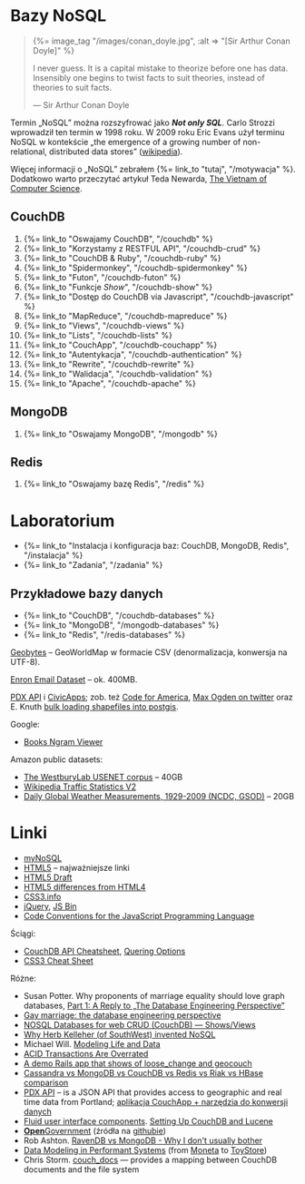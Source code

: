 # Bazy NoSQL

<blockquote>
 {%= image_tag "/images/conan_doyle.jpg", :alt => "[Sir Arthur Conan Doyle]" %}
 <p>
   I never guess. It is a capital mistake to theorize before one has
   data. Insensibly one begins to twist facts to suit theories, instead
   of theories to suit facts.
 </p>
 <p class="author">— Sir Arthur Conan Doyle</p>
</blockquote>

Termin „NoSQL” można rozszyfrować jako ***Not only SQL***. Carlo
Strozzi wprowadził ten termin w 1998 roku. W 2009 roku Eric Evans
użył terminu NoSQL w kontekście „the emergence of a
growing number of non-relational, distributed data stores”
([wikipedia](http://en.wikipedia.org/wiki/NoSQL)).

Więcej informacji o „NoSQL” zebrałem {%= link_to "tutaj", "/motywacja" %}.
Dodatkowo warto przeczytać artykuł Teda Newarda,
[The Vietnam of Computer Science](http://blogs.tedneward.com/2006/06/26/The+Vietnam+Of+Computer+Science.aspx).


## CouchDB

1. {%= link_to "Oswajamy CouchDB", "/couchdb" %}
1. {%= link_to "Korzystamy z RESTFUL API", "/couchdb-crud" %}
1. {%= link_to "CouchDB & Ruby", "/couchdb-ruby" %}
1. {%= link_to "Spidermonkey", "/couchdb-spidermonkey" %}
1. {%= link_to "Futon", "/couchdb-futon" %}
1. {%= link_to "Funkcje *Show*", "/couchdb-show" %}
1. {%= link_to "Dostęp do CouchDB via Javascript", "/couchdb-javascript" %}
1. {%= link_to "MapReduce", "/couchdb-mapreduce" %}
1. {%= link_to "Views", "/couchdb-views" %}
1. {%= link_to "Lists", "/couchdb-lists" %}
1. {%= link_to "CouchApp", "/couchdb-couchapp" %}
1. {%= link_to "Autentykacja", "/couchdb-authentication" %}
1. {%= link_to "Rewrite", "/couchdb-rewrite" %}
1. {%= link_to "Walidacja", "/couchdb-validation" %}
1. {%= link_to "Apache", "/couchdb-apache" %}


## MongoDB

1. {%= link_to "Oswajamy MongoDB", "/mongodb" %}


## Redis

1. {%= link_to "Oswajamy bazę Redis", "/redis" %}


# Laboratorium

*  {%= link_to "Instalacja i konfiguracja baz: CouchDB, MongoDB, Redis", "/instalacja" %}
*  {%= link_to "Zadania", "/zadania" %}


## Przykładowe bazy danych

* {%= link_to "CouchDB", "/couchdb-databases" %}
* {%= link_to "MongoDB", "/mongodb-databases" %}
* {%= link_to "Redis", "/redis-databases" %}

[Geobytes](http://geobytes.com/) – GeoWorldMap w formacie CSV
(denormalizacja, konwersja na UTF-8).

[Enron Email Dataset](http://www.cs.cmu.edu/~enron/) – ok. 400MB.

[PDX API](http://www.pdxapi.com/) i [CivicApps](http://www.civicapps.org/);
zob. też [Code for America](http://codeforamerica.org/),
[Max Ogden on twitter](http://twitter.com/#!/maxogden)
oraz E. Knuth [bulk loading shapefiles into postgis](http://iknuth.com/2010/05/bulk-loading-shapefiles-into-postgis/).

Google:

* [Books Ngram Viewer](http://ngrams.googlelabs.com/)

Amazon public datasets:

* [The WestburyLab USENET corpus](http://aws.amazon.com/datasets/1679761938200766) – 40GB
* [Wikipedia Traffic Statistics V2](http://aws.amazon.com/datasets/4182)
* [Daily Global Weather Measurements, 1929-2009 (NCDC, GSOD)](http://aws.amazon.com/datasets/2759) – 20GB



# Linki

* [myNoSQL](http://nosql.mypopescu.com/)
* [HTML5](http://html5.org/) – najważniejsze linki
* [HTML5 Draft](http://www.whatwg.org/specs/web-apps/current-work/multipage/)
* [HTML5 differences from HTML4](http://dev.w3.org/html5/html4-differences/)
* [CSS3.info](http://www.css3.info/)
* [jQuery](http://jquery.com/), [JS Bin](http://jsbin.com/)
* [Code Conventions for the JavaScript Programming Language](http://javascript.crockford.com/code.html)

Ściągi:

* [CouchDB API Cheatsheet](http://wiki.apache.org/couchdb/API_Cheatsheet),
  [Quering Options](http://wiki.apache.org/couchdb/HTTP_view_API#Querying_Options)
* [CSS3 Cheat Sheet](http://www.smashingmagazine.com/2009/07/13/css-3-cheat-sheet-pdf/)


Różne:

* Susan Potter. Why proponents of marriage equality should love graph databases,
  [Part 1: A Reply to „The Database Engineering
  Perspective”](http://geek.susanpotter.net/2010/03/why-proponents-of-marriage-equality.html)
* [Gay marriage: the database engineering perspective](http://qntm.org/gay)
* [NOSQL Databases for web CRUD (CouchDB) —
  Shows/Views](http://www.ilyasterin.com/blog/2010/02/nosql-databases-for-web-crud-couchdb-showsviews.html)
* [Why Herb Kelleher (of SouthWest) invented
  NoSQL](http://blog.acaro.org/entry/why-herb-kelleher-of-southwest-invented-nosql)
* Michael Will.
  [Modeling Life and Data](http://www.geopense.net/distrib/cassandra-life-science.pdf)
* [ACID Transactions Are Overrated](http://infogrid.org/blog/2010/08/acid-transactions-are-overrated/)
* [A demo Rails app that shows of loose_change and geocouch](https://github.com/joshuamiller/loose_change_demo)
* [Cassandra vs MongoDB vs CouchDB vs Redis vs Riak vs HBase comparison](http://kkovacs.eu/cassandra-vs-mongodb-vs-couchdb-vs-redis)
* [PDX API](http://www.pdxapi.com/) – is a JSON API that provides
  access to geographic and real time data from Portland;
  [aplikacja CouchApp + narzędzia do konwersji danych](https://github.com/maxogden/PDXAPI)
* [Fluid user interface components](http://www.fluidproject.org/).
  [Setting Up CouchDB and Lucene](http://wiki.fluidproject.org/display/fluid/Setting+Up+CouchDB+and+Lucene)
* [**Open**Government](http://opengovernment.org/) (źródła na [githubie](https://github.com/opengovernment))
* Rob Ashton.
  [RavenDB vs MongoDB - Why I don't usually bother](http://codeofrob.com/archive/2011/01/26/ravendb-vs-mongodb-why-i-dont-usually-bother.aspx)
* [Data Modeling in Performant Systems](http://railstips.org/blog/archives/2011/01/27/data-modeling-in-performant-systems/) (from [Moneta](https://github.com/wycats/moneta) to [ToyStore](https://github.com/newtoy/toystore))
* Chris Storm. [couch_docs](http://github.com/eee-c/couch_docs) —
  provides a mapping between CouchDB documents and the file system
